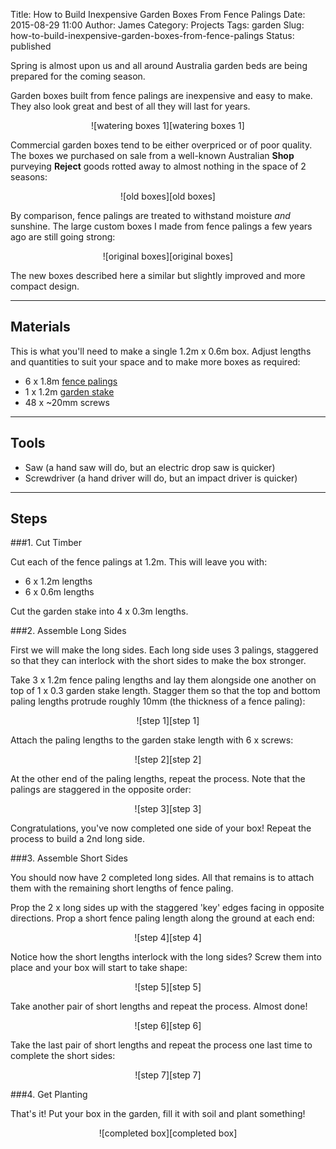 Title: How to Build Inexpensive Garden Boxes From Fence Palings 
Date: 2015-08-29 11:00
Author: James 
Category: Projects
Tags: garden
Slug: how-to-build-inexpensive-garden-boxes-from-fence-palings
Status: published

Spring is almost upon us and all around Australia garden beds are being prepared for the coming season.

Garden boxes built from fence palings are inexpensive and easy to make. They also look great and best of all they will last for years.

<center>![watering boxes 1][watering boxes 1]</center>

Commercial garden boxes tend to be either overpriced or of poor quality. The boxes we purchased on sale from a well-known Australian **Shop** purveying **Reject** goods rotted away to almost nothing in the space of 2 seasons:

<center>![old boxes][old boxes]</center>


By comparison, fence palings are treated to withstand moisture *and* sunshine. The large custom boxes I made from fence palings a few years ago are still going strong:

<center>![original boxes][original boxes]</center>

The new boxes described here a similar but slightly improved and more compact design.

<!--more-->
---

## Materials

This is what you'll need to make a single 1.2m x 0.6m box. Adjust lengths and quantities to suit your space and to make more boxes as required:

- 6 x 1.8m [fence palings][fence palings]
- 1 x 1.2m [garden stake][garden stakes]
- 48 x ~20mm screws

---

## Tools

- Saw (a hand saw will do, but an electric drop saw is quicker)
- Screwdriver (a hand driver will do, but an impact driver is quicker)

---

## Steps

###1. Cut Timber

Cut each of the fence palings at 1.2m. This will leave you with:

- 6 x 1.2m lengths
- 6 x 0.6m lengths

Cut the garden stake into 4 x 0.3m lengths.

###2. Assemble Long Sides

First we will make the long sides. Each long side uses 3 palings, staggered so that they can interlock with the short sides to make the box stronger.

Take 3 x 1.2m fence paling lengths and lay them alongside one another on top of 1 x 0.3 garden stake length. Stagger them so that the top and bottom paling lengths protrude roughly 10mm (the thickness of a fence paling):

<center>![step 1][step 1]</center>

Attach the paling lengths to the garden stake length with 6 x screws:

<center>![step 2][step 2]</center>

At the other end of the paling lengths, repeat the process. Note that the palings are staggered in the opposite order:

<center>![step 3][step 3]</center>

Congratulations, you've now completed one side of your box! Repeat the process to build a 2nd long side.

###3. Assemble Short Sides

You should now have 2 completed long sides. All that remains is to attach them with the remaining short lengths of fence paling.

Prop the 2 x long sides up with the staggered 'key' edges facing in opposite directions. Prop a short fence paling length along the ground at each end:

<center>![step 4][step 4]</center>

Notice how the short lengths interlock with the long sides? Screw them into place and your box will start to take shape:

<center>![step 5][step 5]</center>

Take another pair of short lengths and repeat the process. Almost done!

<center>![step 6][step 6]</center>

Take the last pair of short lengths and repeat the process one last time to complete the short sides:

<center>![step 7][step 7]</center>

###4. Get Planting

That's it! Put your box in the garden, fill it with soil and plant something!

<center>![completed box][completed box]</center>

[watering boxes 1]:https://farm1.staticflickr.com/612/20584132452_8fbd13839c_z.jpg
[old boxes]:https://farm1.staticflickr.com/664/20593199705_70d074fe06_z.jpg
[original boxes]:https://farm8.staticflickr.com/7197/6902004819_3881b71167_z.jpg
[fence palings]:http://www.bunnings.com.au/100-x-12mm-1-8m-wet-treated-pine-fence-paling_p0051238
[garden stakes]:http://www.bunnings.com.au/growies-25-x-25mm-1200mm-hardwood-garden-stake-6-pack_p3045796
[step 1]:https://farm1.staticflickr.com/627/20405235960_bee4ebf39b_z.jpg
[step 2]:https://farm1.staticflickr.com/759/20406485519_f0e3d69a29_z.jpg
[step 3]:https://farm1.staticflickr.com/749/20584188372_7b580f9641_z.jpg
[step 4]:https://farm6.staticflickr.com/5808/20405220670_94fab1706b_z.jpg
[step 5]:https://farm6.staticflickr.com/5725/19972282903_21cff684c8_z.jpg
[step 6]:https://farm6.staticflickr.com/5694/20599750641_62e827e748_z.jpg
[step 7]:https://farm6.staticflickr.com/5830/20406448919_60ffc11320_z.jpg
[completed box]:https://farm6.staticflickr.com/5636/20593144685_e6ce523145_z.jpg

